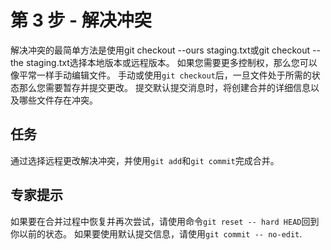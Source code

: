 # 第 3 步 - 解决冲突
解决冲突的最简单方法是使用git checkout --ours staging.txt或git checkout --the staging.txt选择本地版本或远程版本。 如果您需要更多控制权，那么您可以像平常一样手动编辑文件。
手动或使用`git checkout`后，一旦文件处于所需的状态那么您需要暂存并提交更改。 提交默认提交消息时，将创建合并的详细信息以及哪些文件存在冲突。

## 任务
通过选择远程更改解决冲突，并使用`git add`和`git commit`完成合并。

## 专家提示
如果要在合并过程中恢复并再次尝试，请使用命令`git reset -- hard HEAD`回到你以前的状态。
如果要使用默认提交信息，请使用`git commit -- no-edit`.

